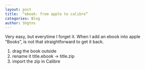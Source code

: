 ```yaml
---
layout: post
title:  “ebook: from apple to calibre”
categories: Blog
author: Shgtns
---
```

Very easy, but everytime I forget it.
When I add an ebook into apple “Books”, is not that straightforward to get it back.
1. drag the book outside
2. rename it title.ebook -\> title.zip
3. import the zip in Calibre